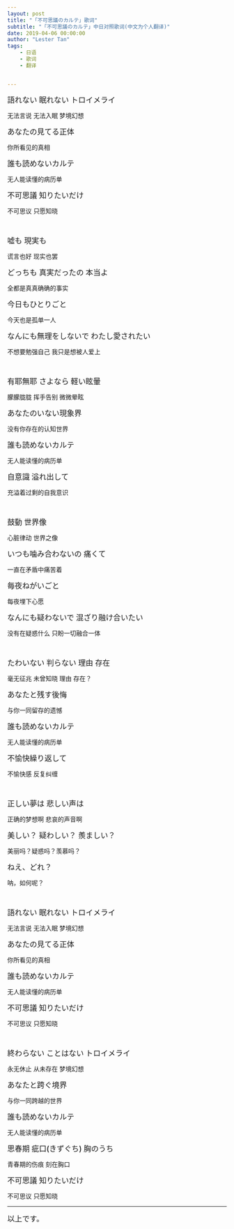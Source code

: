 ```yaml
---
layout: post
title: "「不可思議のカルテ」歌词"
subtitle: "「不可思議のカルテ」中日对照歌词(中文为个人翻译)"
date: 2019-04-06 00:00:00
author: "Lester Tan"
tags: 
    - 日语
    - 歌词
    - 翻译


---
```


<style>
    .temp-jp{
        font-family:-apple-system,BlinkMacSystemFont,"游ゴシック",SimSun,sans-serif;
        font-weight:500;
        font-size:17.1px
    }
</style>
<span class="temp-jp">語れない 眠れない トロイメライ</span>

无法言说 无法入眠 梦境幻想

<span class="temp-jp">あなたの見てる正体</span>

你所看见的真相

<span class="temp-jp">誰も読めないカルテ</span>

无人能读懂的病历单

<span class="temp-jp">不可思議 知りたいだけ</span>

不可思议 只愿知晓

 <br/>

<span class="temp-jp">嘘も 現実も</span>

谎言也好 现实也罢

<span class="temp-jp">どっちも 真実だったの 本当よ</span>

全都是真真确确的事实

<span class="temp-jp">今日もひとりごと</span>

今天也是孤单一人

<span class="temp-jp">なんにも無理をしないで わたし愛されたい</span>

不想要勉强自己 我只是想被人爱上

  <br/>

<span class="temp-jp">有耶無耶 さよなら 軽い眩暈</span>

朦朦胧胧 挥手告别 微微晕眩

<span class="temp-jp">あなたのいない現象界</span>

没有你存在的认知世界

<span class="temp-jp">誰も読めないカルテ</span>

无人能读懂的病历单

<span class="temp-jp">自意識 溢れ出して</span>

充溢着过剩的自我意识

  <br/>

<span class="temp-jp">鼓動 世界像</span>

心脏律动 世界之像

<span class="temp-jp">いつも噛み合わないの 痛くて</span>

一直在矛盾中痛苦着

<span class="temp-jp">毎夜ねがいごと</span>

每夜埋下心愿

<span class="temp-jp">なんにも疑わないで 混ざり融け合いたい</span>

没有在疑惑什么 只盼一切融合一体

  <br/>

<span class="temp-jp">たわいない 判らない 理由 存在</span>

毫无征兆 未曾知晓 理由 存在？

<span class="temp-jp">あなたと残す後悔</span>

与你一同留存的遗憾

<span class="temp-jp">誰も読めないカルテ</span>

无人能读懂的病历单

<span class="temp-jp">不愉快繰り返して</span>

不愉快感 反复纠缠

  <br/>

<span class="temp-jp">正しい夢は 悲しい声は</span>

正确的梦想啊 悲哀的声音啊

<span class="temp-jp">美しい？ 疑わしい？ 羨ましい？</span>

美丽吗？疑惑吗？羡慕吗？

<span class="temp-jp">ねえ、どれ？</span>

呐，如何呢？

  <br/>

<span class="temp-jp">語れない 眠れない トロイメライ</span>

无法言说 无法入眠 梦境幻想

<span class="temp-jp">あなたの見てる正体</span>

你所看见的真相

<span class="temp-jp">誰も読めないカルテ</span>

无人能读懂的病历单

<span class="temp-jp">不可思議 知りたいだけ</span>

不可思议 只愿知晓

  <br/>

<span class="temp-jp">終わらない ことはない トロイメライ</span>

永无休止 从未存在 梦境幻想

<span class="temp-jp">あなたと跨ぐ境界</span>

与你一同跨越的世界

<span class="temp-jp">誰も読めないカルテ</span>

无人能读懂的病历单

<span class="temp-jp">思春期 疵口(きずぐち) 胸のうち</span>

青春期的伤痕 刻在胸口

<span class="temp-jp">不可思議 知りたいだけ</span>

不可思议 只愿知晓

---

<span class="temp-jp">以上です。</span>